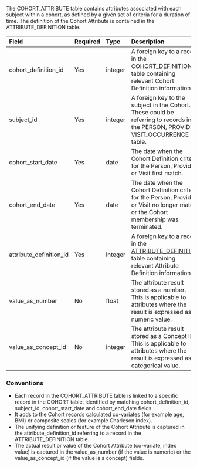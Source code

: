 The COHORT_ATTRIBUTE table contains attributes associated with each subject within a cohort, as defined by a given set of criteria for a duration of time. The definition of the Cohort Attribute is contained in the ATTRIBUTE_DEFINITION table.

Field|Required|Type|Description
:---------------------|:--------|:------------|:------------------------------
|cohort_definition_id|Yes|integer|A foreign key to a record in the [COHORT_DEFINITION](https://github.com/OHDSI/CommonDataModel/wiki/COHORT_DEFINITION) table containing relevant Cohort Definition information.|
|subject_id|Yes|integer|A foreign key to the subject in the Cohort. These could be referring to records in the PERSON, PROVIDER, VISIT_OCCURRENCE table.|
|cohort_start_date|Yes|date|The date when the Cohort Definition criteria for the Person, Provider or Visit first match.|
|cohort_end_date|Yes|date|The date when the Cohort Definition criteria for the Person, Provider or Visit no longer match or the Cohort membership was terminated.|
|attribute_definition_id|Yes|integer|A foreign key to a record in the [ATTRIBUTE_DEFINITION](https://github.com/OHDSI/CommonDataModel/wiki/ATTRIBUTE_DEFINITION) table containing relevant Attribute Definition information.|
|value_as_number|No|float|The attribute result stored as a number. This is applicable to attributes where the result is expressed as a numeric value.|
|value_as_concept_id|No|integer|The attribute result stored as a Concept ID. This is applicable to attributes where the result is expressed as a categorical value.|

### Conventions 
  * Each record in the COHORT_ATTRIBUTE table is linked to a specific record in the COHORT table, identified by matching cohort_definition_id, subject_id, cohort_start_date and cohort_end_date fields.
  * It adds to the Cohort records calculated co-variates (for example age, BMI) or composite scales (for example Charleson index).
  * The unifying definition or feature of the Cohort Attribute is captured in the attribute_definition_id referring to a record in the ATTRIBUTE_DEFINITION table.
  * The actual result or value of the Cohort Attribute (co-variate, index value) is captured in the value_as_number	(if the value is numeric) or the value_as_concept_id (if the value is a concept) fields.